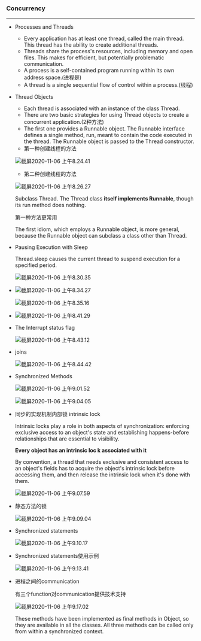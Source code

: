 ### Concurrency

---

- Processes and Threads

  - Every application has at least one thread, called the main thread. This thread has the ability to create additional threads.
  - Threads share the process's resources, including memory and open files. This makes for efficient, but potentially problematic communication.
  - A process is a self-contained program running within its own address space.(进程是)
  - A thread is a single sequential flow of control within a process.(线程)

- Thread Objects

  - Each thread is associated with an instance of the class Thread.
  - There are two basic strategies for using Thread objects to create a concurrent application.(2种方法)
  - The first one provides a Runnable object. The Runnable interface defines a single method, run, meant to contain the code executed in the thread. The Runnable object is passed to the Thread constructor.
  - 第一种创建线程的方法

  ![截屏2020-11-06 上午8.24.41](https://tva1.sinaimg.cn/large/0081Kckwgy1gkf59dw7k7j30rc0lmgo2.jpg)

  - 第二种创建线程的方法

  ![截屏2020-11-06 上午8.26.27](https://tva1.sinaimg.cn/large/0081Kckwgy1gkf5b6j4mbj30ns0cujst.jpg)

  Subclass Thread. The Thread class **itself implements Runnable**, though its run method does nothing.

  第一种方法更常用

  The first idiom, which employs a Runnable object, is more general, because the Runnable object can subclass a class other than Thread.

- Pausing Execution with Sleep

  Thread.sleep causes the current thread to suspend execution for a specified period. 

  ![截屏2020-11-06 上午8.30.35](https://tva1.sinaimg.cn/large/0081Kckwgy1gkf5fiwl3fj30nw0fatb0.jpg)

- ![截屏2020-11-06 上午8.34.27](https://tva1.sinaimg.cn/large/0081Kckwgy1gkf5jjre6mj30vk0pwjv0.jpg)

  ![截屏2020-11-06 上午8.35.16](https://tva1.sinaimg.cn/large/0081Kckwgy1gkf5kd9rarj30sm0audh3.jpg)

- ![截屏2020-11-06 上午8.41.29](https://tva1.sinaimg.cn/large/0081Kckwgy1gkf5qxqlyvj31160o0dk4.jpg)

- The Interrupt status flag

  ![截屏2020-11-06 上午8.43.12](https://tva1.sinaimg.cn/large/0081Kckwgy1gkf5slyz5bj30we0fiq5z.jpg)

- joins

  ![截屏2020-11-06 上午8.44.42](https://tva1.sinaimg.cn/large/0081Kckwgy1gkf5u7y7rlj30va0g6wh7.jpg)

- Synchronized Methods

  ![截屏2020-11-06 上午9.01.52](https://tva1.sinaimg.cn/large/0081Kckwgy1gkf6c1eh2lj30kw0icq4a.jpg)

  ![截屏2020-11-06 上午9.04.05](https://tva1.sinaimg.cn/large/0081Kckwgy1gkf6edjaygj313g0mejwb.jpg)

- 同步的实现机制内部锁 intrinsic lock

  Intrinsic locks play a role in both aspects of synchronization: enforcing exclusive access to an object's state and establishing happens-before relationships that are essential to visibility.

  **Every object has an intrinsic loc k associated with it**

  By convention, a thread that needs exclusive and consistent access to an object's fields has to acquire the object's intrinsic lock before accessing them, and then release the intrinsic lock when it's done with them.

  ![截屏2020-11-06 上午9.07.59](https://tva1.sinaimg.cn/large/0081Kckwgy1gkf6ifw52vj311q0m2ae1.jpg)

- 静态方法的锁

  ![截屏2020-11-06 上午9.09.04](https://tva1.sinaimg.cn/large/0081Kckwgy1gkf6jj1zstj31040b6q4s.jpg)

- Synchronized statements

  ![截屏2020-11-06 上午9.10.17](https://tva1.sinaimg.cn/large/0081Kckwgy1gkf6kuzt68j315e0h640t.jpg)

- Synchronized statements使用示例

  ![截屏2020-11-06 上午9.13.41](https://tva1.sinaimg.cn/large/0081Kckwgy1gkf6od281ej30z20kutbv.jpg)

- 进程之间的communication

  有三个function对communication提供技术支持

  ![截屏2020-11-06 上午9.17.02](https://tva1.sinaimg.cn/large/0081Kckwgy1gkf6rtyjxuj310k0aygnx.jpg)

  These methods have been implemented as final methods in Object, so they are available in all the classes. All three methods can be called only from within a synchronized context.

  
